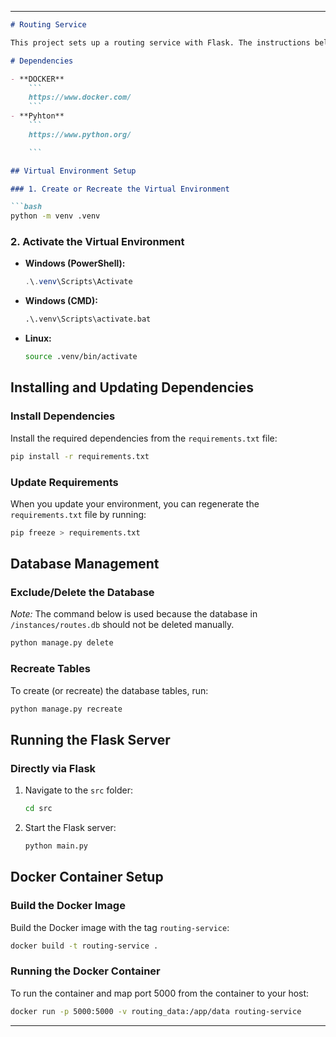 
---

```markdown
# Routing Service

This project sets up a routing service with Flask. The instructions below cover how to create a virtual environment, manage dependencies, control the database, and run the application both directly and inside a Docker container.

# Dependencies

- **DOCKER**
    ```
    https://www.docker.com/
    ```
- **Pyhton**
    ```
    https://www.python.org/

    ```

## Virtual Environment Setup

### 1. Create or Recreate the Virtual Environment

```bash
python -m venv .venv
```

### 2. Activate the Virtual Environment

- **Windows (PowerShell):**
  ```powershell
  .\.venv\Scripts\Activate
  ```

- **Windows (CMD):**
  ```cmd
  .\.venv\Scripts\activate.bat
  ```

- **Linux:**
  ```bash
  source .venv/bin/activate
  ```

## Installing and Updating Dependencies

### Install Dependencies
Install the required dependencies from the `requirements.txt` file:

```bash
pip install -r requirements.txt
```

### Update Requirements
When you update your environment, you can regenerate the `requirements.txt` file by running:

```bash
pip freeze > requirements.txt
```

## Database Management

### Exclude/Delete the Database
*Note:* The command below is used because the database in `/instances/routes.db` should not be deleted manually.
  
```bash
python manage.py delete
```

### Recreate Tables
To create (or recreate) the database tables, run:

```bash
python manage.py recreate
```

## Running the Flask Server

### Directly via Flask
1. Navigate to the `src` folder:
   ```bash
   cd src
   ```
2. Start the Flask server:
   ```bash
   python main.py
   ```

## Docker Container Setup

### Build the Docker Image
Build the Docker image with the tag `routing-service`:

```bash
docker build -t routing-service .
```

### Running the Docker Container
To run the container and map port 5000 from the container to your host:

```bash
docker run -p 5000:5000 -v routing_data:/app/data routing-service
```

---